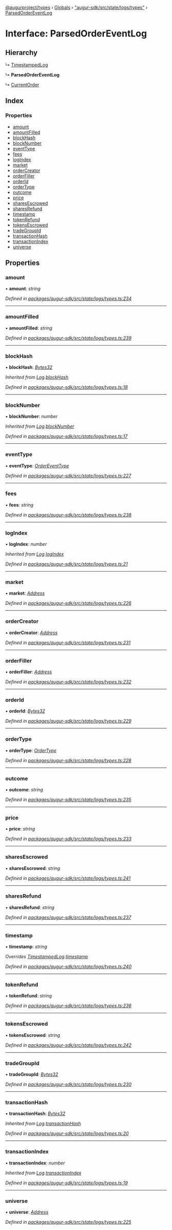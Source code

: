 [@augurproject/types](../README.md) › [Globals](../globals.md) › ["augur-sdk/src/state/logs/types"](../modules/_augur_sdk_src_state_logs_types_.md) › [ParsedOrderEventLog](_augur_sdk_src_state_logs_types_.parsedordereventlog.md)

# Interface: ParsedOrderEventLog

## Hierarchy

  ↳ [TimestampedLog](_augur_sdk_src_state_logs_types_.timestampedlog.md)

  ↳ **ParsedOrderEventLog**

  ↳ [CurrentOrder](_augur_sdk_src_state_logs_types_.currentorder.md)

## Index

### Properties

* [amount](_augur_sdk_src_state_logs_types_.parsedordereventlog.md#amount)
* [amountFilled](_augur_sdk_src_state_logs_types_.parsedordereventlog.md#amountfilled)
* [blockHash](_augur_sdk_src_state_logs_types_.parsedordereventlog.md#blockhash)
* [blockNumber](_augur_sdk_src_state_logs_types_.parsedordereventlog.md#blocknumber)
* [eventType](_augur_sdk_src_state_logs_types_.parsedordereventlog.md#eventtype)
* [fees](_augur_sdk_src_state_logs_types_.parsedordereventlog.md#fees)
* [logIndex](_augur_sdk_src_state_logs_types_.parsedordereventlog.md#logindex)
* [market](_augur_sdk_src_state_logs_types_.parsedordereventlog.md#market)
* [orderCreator](_augur_sdk_src_state_logs_types_.parsedordereventlog.md#ordercreator)
* [orderFiller](_augur_sdk_src_state_logs_types_.parsedordereventlog.md#orderfiller)
* [orderId](_augur_sdk_src_state_logs_types_.parsedordereventlog.md#orderid)
* [orderType](_augur_sdk_src_state_logs_types_.parsedordereventlog.md#ordertype)
* [outcome](_augur_sdk_src_state_logs_types_.parsedordereventlog.md#outcome)
* [price](_augur_sdk_src_state_logs_types_.parsedordereventlog.md#price)
* [sharesEscrowed](_augur_sdk_src_state_logs_types_.parsedordereventlog.md#sharesescrowed)
* [sharesRefund](_augur_sdk_src_state_logs_types_.parsedordereventlog.md#sharesrefund)
* [timestamp](_augur_sdk_src_state_logs_types_.parsedordereventlog.md#timestamp)
* [tokenRefund](_augur_sdk_src_state_logs_types_.parsedordereventlog.md#tokenrefund)
* [tokensEscrowed](_augur_sdk_src_state_logs_types_.parsedordereventlog.md#tokensescrowed)
* [tradeGroupId](_augur_sdk_src_state_logs_types_.parsedordereventlog.md#tradegroupid)
* [transactionHash](_augur_sdk_src_state_logs_types_.parsedordereventlog.md#transactionhash)
* [transactionIndex](_augur_sdk_src_state_logs_types_.parsedordereventlog.md#transactionindex)
* [universe](_augur_sdk_src_state_logs_types_.parsedordereventlog.md#universe)

## Properties

###  amount

• **amount**: *string*

*Defined in [packages/augur-sdk/src/state/logs/types.ts:234](https://github.com/AugurProject/augur/blob/69c4be52bf/packages/augur-sdk/src/state/logs/types.ts#L234)*

___

###  amountFilled

• **amountFilled**: *string*

*Defined in [packages/augur-sdk/src/state/logs/types.ts:239](https://github.com/AugurProject/augur/blob/69c4be52bf/packages/augur-sdk/src/state/logs/types.ts#L239)*

___

###  blockHash

• **blockHash**: *[Bytes32](../modules/_augur_sdk_src_state_logs_types_.md#bytes32)*

*Inherited from [Log](_augur_sdk_src_state_logs_types_.log.md).[blockHash](_augur_sdk_src_state_logs_types_.log.md#blockhash)*

*Defined in [packages/augur-sdk/src/state/logs/types.ts:18](https://github.com/AugurProject/augur/blob/69c4be52bf/packages/augur-sdk/src/state/logs/types.ts#L18)*

___

###  blockNumber

• **blockNumber**: *number*

*Inherited from [Log](_augur_sdk_src_state_logs_types_.log.md).[blockNumber](_augur_sdk_src_state_logs_types_.log.md#blocknumber)*

*Defined in [packages/augur-sdk/src/state/logs/types.ts:17](https://github.com/AugurProject/augur/blob/69c4be52bf/packages/augur-sdk/src/state/logs/types.ts#L17)*

___

###  eventType

• **eventType**: *[OrderEventType](../enums/_augur_sdk_src_state_logs_types_.ordereventtype.md)*

*Defined in [packages/augur-sdk/src/state/logs/types.ts:227](https://github.com/AugurProject/augur/blob/69c4be52bf/packages/augur-sdk/src/state/logs/types.ts#L227)*

___

###  fees

• **fees**: *string*

*Defined in [packages/augur-sdk/src/state/logs/types.ts:238](https://github.com/AugurProject/augur/blob/69c4be52bf/packages/augur-sdk/src/state/logs/types.ts#L238)*

___

###  logIndex

• **logIndex**: *number*

*Inherited from [Log](_augur_sdk_src_state_logs_types_.log.md).[logIndex](_augur_sdk_src_state_logs_types_.log.md#logindex)*

*Defined in [packages/augur-sdk/src/state/logs/types.ts:21](https://github.com/AugurProject/augur/blob/69c4be52bf/packages/augur-sdk/src/state/logs/types.ts#L21)*

___

###  market

• **market**: *[Address](../modules/_augur_sdk_src_state_logs_types_.md#address)*

*Defined in [packages/augur-sdk/src/state/logs/types.ts:226](https://github.com/AugurProject/augur/blob/69c4be52bf/packages/augur-sdk/src/state/logs/types.ts#L226)*

___

###  orderCreator

• **orderCreator**: *[Address](../modules/_augur_sdk_src_state_logs_types_.md#address)*

*Defined in [packages/augur-sdk/src/state/logs/types.ts:231](https://github.com/AugurProject/augur/blob/69c4be52bf/packages/augur-sdk/src/state/logs/types.ts#L231)*

___

###  orderFiller

• **orderFiller**: *[Address](../modules/_augur_sdk_src_state_logs_types_.md#address)*

*Defined in [packages/augur-sdk/src/state/logs/types.ts:232](https://github.com/AugurProject/augur/blob/69c4be52bf/packages/augur-sdk/src/state/logs/types.ts#L232)*

___

###  orderId

• **orderId**: *[Bytes32](../modules/_augur_sdk_src_state_logs_types_.md#bytes32)*

*Defined in [packages/augur-sdk/src/state/logs/types.ts:229](https://github.com/AugurProject/augur/blob/69c4be52bf/packages/augur-sdk/src/state/logs/types.ts#L229)*

___

###  orderType

• **orderType**: *[OrderType](../enums/_augur_sdk_src_state_logs_types_.ordertype.md)*

*Defined in [packages/augur-sdk/src/state/logs/types.ts:228](https://github.com/AugurProject/augur/blob/69c4be52bf/packages/augur-sdk/src/state/logs/types.ts#L228)*

___

###  outcome

• **outcome**: *string*

*Defined in [packages/augur-sdk/src/state/logs/types.ts:235](https://github.com/AugurProject/augur/blob/69c4be52bf/packages/augur-sdk/src/state/logs/types.ts#L235)*

___

###  price

• **price**: *string*

*Defined in [packages/augur-sdk/src/state/logs/types.ts:233](https://github.com/AugurProject/augur/blob/69c4be52bf/packages/augur-sdk/src/state/logs/types.ts#L233)*

___

###  sharesEscrowed

• **sharesEscrowed**: *string*

*Defined in [packages/augur-sdk/src/state/logs/types.ts:241](https://github.com/AugurProject/augur/blob/69c4be52bf/packages/augur-sdk/src/state/logs/types.ts#L241)*

___

###  sharesRefund

• **sharesRefund**: *string*

*Defined in [packages/augur-sdk/src/state/logs/types.ts:237](https://github.com/AugurProject/augur/blob/69c4be52bf/packages/augur-sdk/src/state/logs/types.ts#L237)*

___

###  timestamp

• **timestamp**: *string*

*Overrides [TimestampedLog](_augur_sdk_src_state_logs_types_.timestampedlog.md).[timestamp](_augur_sdk_src_state_logs_types_.timestampedlog.md#timestamp)*

*Defined in [packages/augur-sdk/src/state/logs/types.ts:240](https://github.com/AugurProject/augur/blob/69c4be52bf/packages/augur-sdk/src/state/logs/types.ts#L240)*

___

###  tokenRefund

• **tokenRefund**: *string*

*Defined in [packages/augur-sdk/src/state/logs/types.ts:236](https://github.com/AugurProject/augur/blob/69c4be52bf/packages/augur-sdk/src/state/logs/types.ts#L236)*

___

###  tokensEscrowed

• **tokensEscrowed**: *string*

*Defined in [packages/augur-sdk/src/state/logs/types.ts:242](https://github.com/AugurProject/augur/blob/69c4be52bf/packages/augur-sdk/src/state/logs/types.ts#L242)*

___

###  tradeGroupId

• **tradeGroupId**: *[Bytes32](../modules/_augur_sdk_src_state_logs_types_.md#bytes32)*

*Defined in [packages/augur-sdk/src/state/logs/types.ts:230](https://github.com/AugurProject/augur/blob/69c4be52bf/packages/augur-sdk/src/state/logs/types.ts#L230)*

___

###  transactionHash

• **transactionHash**: *[Bytes32](../modules/_augur_sdk_src_state_logs_types_.md#bytes32)*

*Inherited from [Log](_augur_sdk_src_state_logs_types_.log.md).[transactionHash](_augur_sdk_src_state_logs_types_.log.md#transactionhash)*

*Defined in [packages/augur-sdk/src/state/logs/types.ts:20](https://github.com/AugurProject/augur/blob/69c4be52bf/packages/augur-sdk/src/state/logs/types.ts#L20)*

___

###  transactionIndex

• **transactionIndex**: *number*

*Inherited from [Log](_augur_sdk_src_state_logs_types_.log.md).[transactionIndex](_augur_sdk_src_state_logs_types_.log.md#transactionindex)*

*Defined in [packages/augur-sdk/src/state/logs/types.ts:19](https://github.com/AugurProject/augur/blob/69c4be52bf/packages/augur-sdk/src/state/logs/types.ts#L19)*

___

###  universe

• **universe**: *[Address](../modules/_augur_sdk_src_state_logs_types_.md#address)*

*Defined in [packages/augur-sdk/src/state/logs/types.ts:225](https://github.com/AugurProject/augur/blob/69c4be52bf/packages/augur-sdk/src/state/logs/types.ts#L225)*
